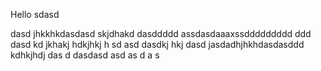 Hello
sdasd

dasd
jhkkhkdasdasd skjdhakd
dasddddd
assdasdaaaxssddddddddd
ddd
dasd kd jkhakj hdkjhkj h sd asd
dasdkj hkj
dasd jasdadhjhkhdasdasddd
kdhkjhdj
das
d
dasdasd
asd
as
d
a
s
